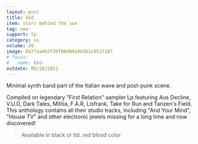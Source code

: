 ```yaml
---
layout: post
title: kkd
item: stars behind the sun
tag: new
support: lp
category: ss
volume: 20
image: 8a7faa4b2f39f86d09a9d3b1c851f187
# focus:
#   name: kkd
outdate: 05/20/2021
---
```


Minimal synth band part of the Italian wave and post-punk scene.

Compiled on legendary "First Relation" sampler Lp featuring Aus Decline, V.U.D, Dark Tales, Militia, F.A.R, Lisfrank, Take for Run and Tanzen's Field.
This anthology contains all their studio tracks, including "And Your Mind", "House TV" and other electronic jewels missing for a long time and now discovered!

> Available in black or ltd. red blood color

